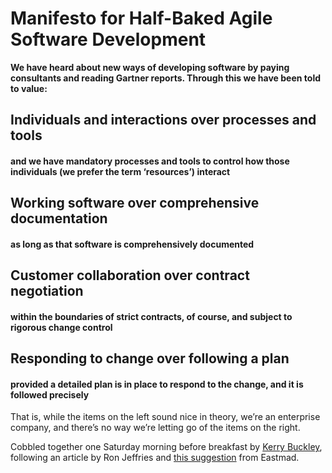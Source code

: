 # Manifesto for Half-Baked Agile Software Development

**We have heard about new ways of developing software by paying consultants and reading Gartner reports. Through
this we have been told to value:** 

## Individuals and interactions over processes and tools
####   and we have mandatory processes and tools to control how those individuals (we prefer the term ‘resources’) interact

## Working software over comprehensive documentation
#### as long as that software is comprehensively documented

## Customer collaboration over contract negotiation
#### within the boundaries of strict contracts, of course, and subject to rigorous change control

## Responding to change over following a plan
#### provided a detailed plan is in place to respond to the change, and it is followed precisely

That is, while the items on the left sound nice in theory, we’re an enterprise company, and there’s no way we’re letting go of the items on the right.

Cobbled together one Saturday morning before breakfast by [Kerry Buckley](@kerrybuckley.org), following an article by Ron Jeffries and [this suggestion](http://twitter.com/Eastmad/status/22276560010) from Eastmad.
